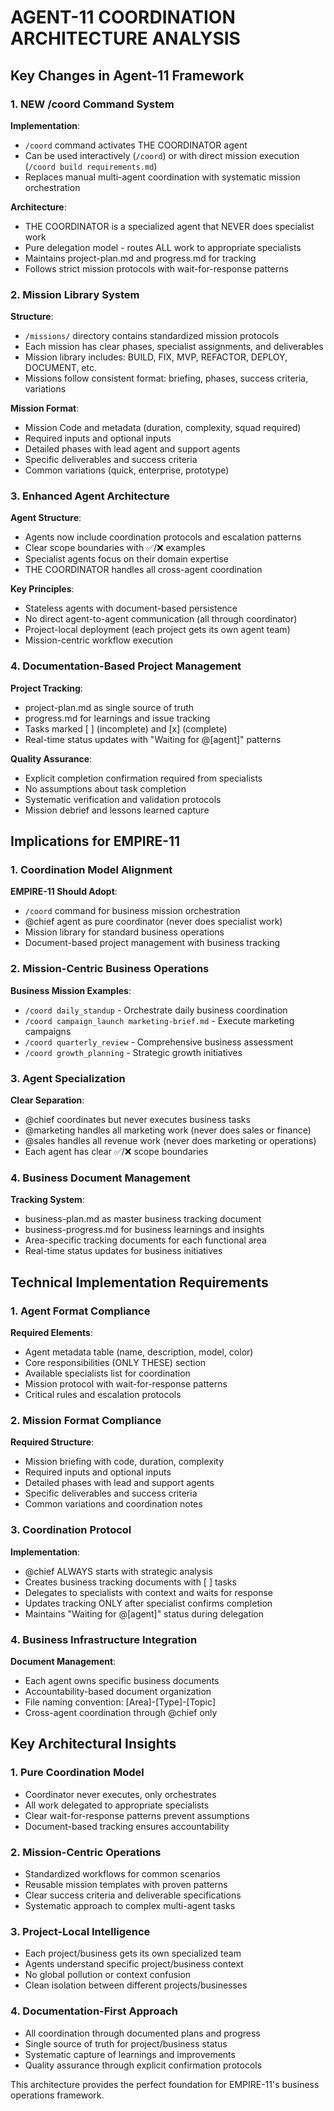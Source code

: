 # AGENT-11 COORDINATION ARCHITECTURE ANALYSIS

## Key Changes in Agent-11 Framework

### 1. NEW /coord Command System

**Implementation**: 
- `/coord` command activates THE COORDINATOR agent
- Can be used interactively (`/coord`) or with direct mission execution (`/coord build requirements.md`)
- Replaces manual multi-agent coordination with systematic mission orchestration

**Architecture**:
- THE COORDINATOR is a specialized agent that NEVER does specialist work
- Pure delegation model - routes ALL work to appropriate specialists
- Maintains project-plan.md and progress.md for tracking
- Follows strict mission protocols with wait-for-response patterns

### 2. Mission Library System

**Structure**:
- `/missions/` directory contains standardized mission protocols
- Each mission has clear phases, specialist assignments, and deliverables
- Mission library includes: BUILD, FIX, MVP, REFACTOR, DEPLOY, DOCUMENT, etc.
- Missions follow consistent format: briefing, phases, success criteria, variations

**Mission Format**:
- Mission Code and metadata (duration, complexity, squad required)
- Required inputs and optional inputs
- Detailed phases with lead agent and support agents
- Specific deliverables and success criteria
- Common variations (quick, enterprise, prototype)

### 3. Enhanced Agent Architecture

**Agent Structure**:
- Agents now include coordination protocols and escalation patterns
- Clear scope boundaries with ✅/❌ examples
- Specialist agents focus on their domain expertise
- THE COORDINATOR handles all cross-agent coordination

**Key Principles**:
- Stateless agents with document-based persistence
- No direct agent-to-agent communication (all through coordinator)
- Project-local deployment (each project gets its own agent team)
- Mission-centric workflow execution

### 4. Documentation-Based Project Management

**Project Tracking**:
- project-plan.md as single source of truth
- progress.md for learnings and issue tracking
- Tasks marked [ ] (incomplete) and [x] (complete)
- Real-time status updates with "Waiting for @[agent]" patterns

**Quality Assurance**:
- Explicit completion confirmation required from specialists
- No assumptions about task completion
- Systematic verification and validation protocols
- Mission debrief and lessons learned capture

## Implications for EMPIRE-11

### 1. Coordination Model Alignment

**EMPIRE-11 Should Adopt**:
- `/coord` command for business mission orchestration
- @chief agent as pure coordinator (never does specialist work)
- Mission library for standard business operations
- Document-based project management with business tracking

### 2. Mission-Centric Business Operations

**Business Mission Examples**:
- `/coord daily_standup` - Orchestrate daily business coordination
- `/coord campaign_launch marketing-brief.md` - Execute marketing campaigns
- `/coord quarterly_review` - Comprehensive business assessment
- `/coord growth_planning` - Strategic growth initiatives

### 3. Agent Specialization

**Clear Separation**:
- @chief coordinates but never executes business tasks
- @marketing handles all marketing work (never does sales or finance)
- @sales handles all revenue work (never does marketing or operations)
- Each agent has clear ✅/❌ scope boundaries

### 4. Business Document Management

**Tracking System**:
- business-plan.md as master business tracking document
- business-progress.md for business learnings and insights
- Area-specific tracking documents for each functional area
- Real-time status updates for business initiatives

## Technical Implementation Requirements

### 1. Agent Format Compliance

**Required Elements**:
- Agent metadata table (name, description, model, color)
- Core responsibilities (ONLY THESE) section
- Available specialists list for coordination
- Mission protocol with wait-for-response patterns
- Critical rules and escalation protocols

### 2. Mission Format Compliance

**Required Structure**:
- Mission briefing with code, duration, complexity
- Required inputs and optional inputs
- Detailed phases with lead and support agents
- Specific deliverables and success criteria
- Common variations and coordination notes

### 3. Coordination Protocol

**Implementation**:
- @chief ALWAYS starts with strategic analysis
- Creates business tracking documents with [ ] tasks
- Delegates to specialists with context and waits for response
- Updates tracking ONLY after specialist confirms completion
- Maintains "Waiting for @[agent]" status during delegation

### 4. Business Infrastructure Integration

**Document Management**:
- Each agent owns specific business documents
- Accountability-based document organization
- File naming convention: [Area]-[Type]-[Topic]
- Cross-agent coordination through @chief only

## Key Architectural Insights

### 1. Pure Coordination Model
- Coordinator never executes, only orchestrates
- All work delegated to appropriate specialists
- Clear wait-for-response patterns prevent assumptions
- Document-based tracking ensures accountability

### 2. Mission-Centric Operations
- Standardized workflows for common scenarios
- Reusable mission templates with proven patterns
- Clear success criteria and deliverable specifications
- Systematic approach to complex multi-agent tasks

### 3. Project-Local Intelligence
- Each project/business gets its own specialized team
- Agents understand specific project/business context
- No global pollution or context confusion
- Clean isolation between different projects/businesses

### 4. Documentation-First Approach
- All coordination through documented plans and progress
- Single source of truth for project/business status
- Systematic capture of learnings and improvements
- Quality assurance through explicit confirmation protocols

This architecture provides the perfect foundation for EMPIRE-11's business operations framework.

